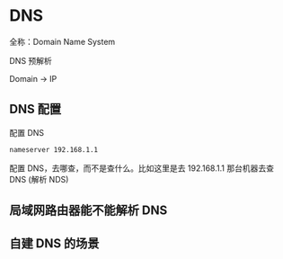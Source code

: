 # DNS
全称：Domain Name System 

DNS 预解析

Domain -> IP


## DNS 配置
配置 DNS 
```bash
nameserver 192.168.1.1
```
配置 DNS，去哪查，而不是查什么。比如这里是去 192.168.1.1 那台机器去查 DNS (解析 NDS)

## 局域网路由器能不能解析 DNS


## 自建 DNS 的场景
